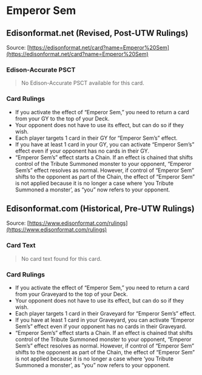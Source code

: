 # Emperor Sem

## Edisonformat.net (Revised, Post-UTW Rulings)

Source: [https://edisonformat.net/card?name=Emperor%20Sem](https://edisonformat.net/card?name=Emperor%20Sem)

### Edison-Accurate PSCT

> No Edison-Accurate PSCT available for this card.

### Card Rulings

*   If you activate the effect of “Emperor Sem,” you need to return a card from your GY to the top of your Deck.
*   Your opponent does not have to use its effect, but can do so if they wish.
*   Each player targets 1 card in their GY for “Emperor Sem’s” effect.
*   If you have at least 1 card in your GY, you can activate “Emperor Sem’s” effect even if your opponent has no cards in their GY.
*   “Emperor Sem’s” effect starts a Chain. If an effect is chained that shifts control of the Tribute Summoned monster to your opponent, “Emperor Sem’s” effect resolves as normal. However, if control of “Emperor Sem” shifts to the opponent as part of the Chain, the effect of “Emperor Sem” is not applied because it is no longer a case where ‘you Tribute Summoned a monster’, as “you” now refers to your opponent.


## Edisonformat.com (Historical, Pre-UTW Rulings)

Source: [https://www.edisonformat.com/rulings](https://www.edisonformat.com/rulings)

### Card Text

> No card text found for this card.

### Card Rulings

*   If you activate the effect of “Emperor Sem,” you need to return a card from your Graveyard to the top of your Deck.
*   Your opponent does not have to use its effect, but can do so if they wish.
*   Each player targets 1 card in their Graveyard for “Emperor Sem’s” effect.
*   If you have at least 1 card in your Graveyard, you can activate “Emperor Sem’s” effect even if your opponent has no cards in their Graveyard.
*   “Emperor Sem’s” effect starts a Chain. If an effect is chained that shifts control of the Tribute Summoned monster to your opponent, “Emperor Sem’s” effect resolves as normal. However, if control of “Emperor Sem” shifts to the opponent as part of the Chain, the effect of “Emperor Sem” is not applied because it is no longer a case where ‘you Tribute Summoned a monster’, as “you” now refers to your opponent.


